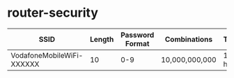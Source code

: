 # router-security

|SSID|Length|Password Format|Combinations|Time|
|----|------|---------------|------------|----|
|VodafoneMobileWiFi-XXXXXX|10|0-9|10,000,000,000|17 hrs|
